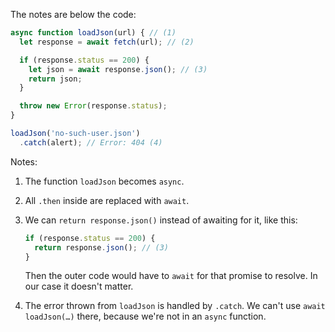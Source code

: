
The notes are below the code:

```js run
async function loadJson(url) { // (1)
  let response = await fetch(url); // (2)

  if (response.status == 200) {
    let json = await response.json(); // (3)
    return json;
  }

  throw new Error(response.status);
}

loadJson('no-such-user.json')
  .catch(alert); // Error: 404 (4)
```

Notes:

1. The function `loadJson` becomes `async`.
2. All `.then` inside are replaced with `await`.
3. We can `return response.json()` instead of awaiting for it, like this:

    ```js
    if (response.status == 200) {
      return response.json(); // (3)
    }
    ```

    Then the outer code would have to `await` for that promise to resolve. In our case it doesn't matter.
4. The error thrown from `loadJson` is handled by `.catch`. We can't use `await loadJson(…)` there, because we're not in an `async` function.
